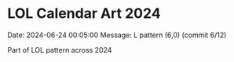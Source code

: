 # LOL Calendar Art 2024

Date: 2024-06-24 00:05:00
Message: L pattern (6,0) (commit 6/12)

Part of LOL pattern across 2024
